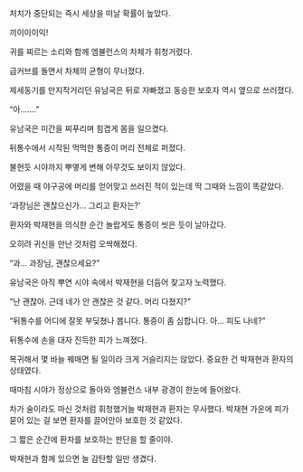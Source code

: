 처치가 중단되는 즉시 세상을 떠날 확률이 높았다.

끼이이이익!

귀를 찌르는 소리와 함께 엠뷸런스의 차체가 휘청거렸다.

급커브를 돌면서 차체의 균형이 무너졌다.

제세동기를 만지작거리던 유남국은 뒤로 자빠졌고 동승한 보호자 역시 옆으로 쓰러졌다.

“아…….”

유남국은 미간을 찌푸리며 힘겹게 몸을 일으켰다.

뒤통수에서 시작된 먹먹한 통증이 머리 전체로 퍼졌다.

불현듯 시야까지 뿌옇게 변해 아무것도 보이지 않았다.

어렸을 때 야구공에 머리를 얻어맞고 쓰러진 적이 있는데 딱 그때와 느낌이 똑같았다.

‘과장님은 괜찮으신가… 그리고 환자는?’

환자와 박재현을 의식한 순간 놀랍게도 통증이 씻은 듯이 날아갔다.

오히려 귀신을 만난 것처럼 오싹해졌다.

“과… 과장님, 괜찮으세요?”

유남국은 아직 뿌연 시야 속에서 박재현을 더듬어 찾고자 노력했다.

“난 괜찮아. 근데 네가 안 괜찮은 것 같다. 머리 다쳤지?”

“뒤통수를 어디에 잘못 부딪쳤나 봅니다. 통증이 좀 심합니다. 아… 피도 나네?”

뒤통수에 손을 대자 진득한 피가 느껴졌다.

복귀해서 몇 바늘 꿰매면 될 일이라 크게 거슬리지는 않았다. 중요한 건 박재현과 환자의 상태였다.

때마침 시야가 정상으로 돌아와 엠뷸런스 내부 광경이 한눈에 들어왔다.

차가 술이라도 마신 것처럼 휘청했거늘 박재현과 환자는 무사했다. 박재현 가운에 피가 묻어 있는 걸 보면 환자를 끌어안아 보호한 것 같았다.

그 짧은 순간에 환자를 보호하는 판단을 할 줄이야.

박재현과 함께 있으면 늘 감탄할 일만 생겼다.